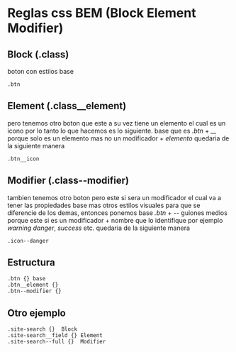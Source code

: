 # Reglas css BEM (Block Element Modifier)

## Block (.class)

 boton con estilos base

 ```
 .btn
 ```   

## Element (.class__element)
 
 pero tenemos otro boton que este a su vez tiene un elemento el cual es un icono por lo tanto lo que hacemos es lo siguiente. base que es *.btn* + *__* porque solo es un elemento mas no un modificador + *elemento* quedaria de la siguiente manera

 ```
 .btn__icon
 ```   

## Modifier (.class--modifier)

tambien tenemos otro boton pero este si sera un modificador el cual va a tener las propiedades base mas otros estilos visuales para que se diferencie de los demas, entonces ponemos base *.btn* + *--*
guiones medios porque este si es un modificador + nombre que lo identifique por ejemplo *warning*
*danger*, *success* etc. quedaria de la siguiente manera

```
.icon--danger
```   

## Estructura

```
.btn {} base
.btn__element {}
.btn--modifier {}
```

## Otro ejemplo

```
.site-search {}  Block 
.site-search__field {} Element 
.site-search--full {}  Modifier
```
